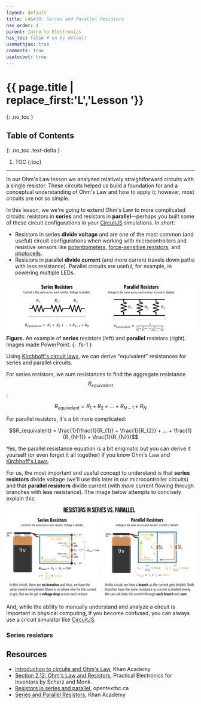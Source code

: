 ```yaml
---
layout: default
title: L4&#58; Series and Parallel Resistors
nav_order: 4
parent: Intro to Electronics
has_toc: false # on by default
usemathjax: true
comments: true
usetocbot: true
---
```

# {{ page.title | replace_first:'L','Lesson '}}
{: .no_toc }

## Table of Contents
{: .no_toc .text-delta }

1. TOC
{:toc}
---

In our Ohm's Law lesson we analyzed relatively straightforward circuits with a single resistor. These circuits helped us build a foundation for and a conceptual understanding of Ohm's Law and how to apply it; however, most circuits are not so simple.

In this lesson, we we're going to extend Ohm's Law to more complicated circuits: resistors in **series** and resistors in **parallel**—perhaps you built some of these circuit configurations in your [CircuitJS](https://www.falstad.com/circuit/circuitjs.html) simulations. In short: 
* Resistors in series **divide voltage** and are one of the most common (and useful) circuit configurations when working with microcontrollers and resistive sensors like [potentiometers](../arduino/potentiometers.md), [force-sensitive resistors](../arduino/force-sensitive-resistors.md), and [photocells](../sensors/photoresistors.md).
* Resistors in parallel **divide current** (and more current travels down paths with less resistance). Parallel circuits are useful, for example, in powering multiple LEDs.

![Image shows two diagrams: on the left is a circuit with series resistors and on the right is a circuit with parallel resistors.](assets/images/OhmsLaw_IntroToSeriesVsParallelResistorCircuits_ByJonFroehlich.png)
**Figure.** An example of **series** resistors (left) and **parallel** resistors (right). Images made  PowerPoint.
{: .fs-1 }

Using [Kirchhoff's circuit laws](https://en.wikipedia.org/wiki/Kirchhoff%27s_circuit_laws), we can derive "equivalent" resistances for series and parallel circuits.

For series resistors, we sum resistances to find the aggregate resistance $$R_{equivalent}$$:

$$R_{equivalent} = R_{1} + R_{2} + ... + R_{N-1} + R_{N}$$

For parallel resistors, it's a bit more complicated:

$$R_{equivalent} = \frac{1}{\frac{1}{R_{1}} + \frac{1}{R_{2}} + ... + \frac{1}{R_{N-1}} + \frac{1}{R_{N}}}$$

Yes, the parallel resistance equation is a bit enigmatic but you can derive it yourself (or even forget it all together) if you know Ohm's Law and [Kirchhoff's Laws](https://www.khanacademy.org/science/physics/circuits-topic/circuits-resistance/v/ee-kirchhoffs-current-law).

For us, the most important and useful concept to understand is that **series resistors** divide voltage (we'll use this later in our microcontroller circuits) and that **parallel resistors** divide current (with *more* current flowing through branches with less resistance). The image below attempts to concisely explain this.

![Image shows two diagrams: on the left is a circuit with series resistors and on the right is a circuit with parallel resistors](assets/images/OhmsLaw_IntroToSeriesVsParallelResistorCircuits_PictorialDiagram_ByJonFroehlich.png)

And, while the ability to manually understand and analyze a circuit is important in physical computing, if you become confused, you can always use a circuit simulator like [CircuitJS](https://www.falstad.com/circuit/circuitjs.html).

### Series resistors

<!-- Electronics for beginners has some nice voltage divider examples: https://learning.oreilly.com/library/view/electronics-for-beginners/9781484259795/html/488495_1_En_9_Chapter.xhtml -->



<!-- Voltage—like water pressure—can be measured without flow. For example, we can use a multimeter to measure the voltage between two ends of a battery. Notably, any wires we connect to those battery terminals will have the same electric potential.

- Single loop one resistor
- single loop one resistor but vary resistance
- Single loop two resistors in series
- Single loop two resistors in parallel -->

<!-- https://ccrma.stanford.edu/wiki/Introduction_to_Electronics_(condensed)
https://learning.oreilly.com/library/view/make-electronics-2nd/9781680450255/ch01.html
https://learning.oreilly.com/library/view/practical-electronics-for/9781259587559/xhtml/13_Chapter_02.xhtml#
https://learning.oreilly.com/library/view/practical-electronics-components/9781449373221/ch05.html
https://learning.oreilly.com/library/view/electronics-for-beginners/9781484259795/html/488495_1_En_5_Chapter.xhtml -->

## Resources
- [Introduction to circuits and Ohm's Law](https://www.khanacademy.org/science/in-in-class10th-physics/in-in-electricity/in-in-circuits-ohms-law-resistance/v/circuits-part-1), Khan Academy
- [Section 2.12: Ohm's Law and Resistors](https://learning.oreilly.com/library/view/practical-electronics-for/9781259587559/xhtml/13_Chapter_02.xhtml#), Practical Electronics for Inventors by Scherz and Monk.
- [Resistors in series and parallel](https://opentextbc.ca/universityphysicsv2openstax/chapter/resistors-in-series-and-parallel/), opentextbc.ca
- [Series and Parallel Resistors](https://www.khanacademy.org/science/ap-physics-1/ap-circuits-topic/series-circuits-ap/v/ee-series-resistors), Khan Academy

<!-- TODO: Engineering Mindset has a nice [animation](https://youtu.be/kcL2_D33k3o?t=858) of differences between series and parallel -->
